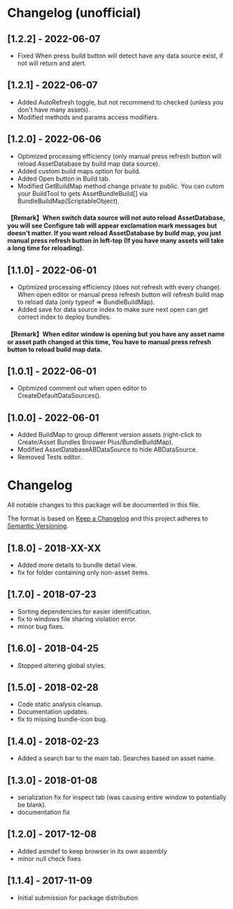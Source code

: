 # Changelog (unofficial)

## [1.2.2] - 2022-06-07
- Fixed When press build button will detect have any data source exist, if not will return and alert.

## [1.2.1] - 2022-06-07
- Added AutoRefresh toggle, but not recommend to checked (unless you don't have many assets).
- Modified methods and params access modifiers.

## [1.2.0] - 2022-06-06
- Optimized processing efficiency (only manual press refresh button will reload AssetDatabase by build map data source).
- Added custom build maps option for build.
- Added Open button in Build tab.
- Modified GetBuildMap method change private to public. You can cutom your BuildTool to gets AssetBundleBuild[] via BundleBuildMap(ScriptableObject).
#### 【Remark】When switch data source will not auto reload AssetDatabase, you will see Configure tab will appear exclamation mark messages but doesn't matter. If you want reload AssetDatabase by build map, you just manual press refresh button in left-top (If you have many assets will take a long time for reloading).

## [1.1.0] - 2022-06-01
- Optimized processing efficiency (does not refresh with every change). When open editor or manual press refresh button will refresh build map to reload data (only typeof => BundleBuildMap).
- Added save for data source index to make sure next open can get correct index to deploy bundles.
#### 【Remark】When editor window is opening but you have any asset name or asset path changed at this time, You have to manual press refresh button to reload build map data.

## [1.0.1] - 2022-06-01
- Optimized comment out when open editor to CreateDefaultDataSources().

## [1.0.0] - 2022-06-01
- Added BuildMap to group different version assets (right-click to Create/Asset Bundles Broswer Plus/BundleBuildMap).
- Modified AssetDatabaseABDataSource to hide ABDataSource.
- Removed Tests editor.

# Changelog
All notable changes to this package will be documented in this file.

The format is based on [Keep a Changelog](http://keepachangelog.com/en/1.0.0/)
and this project adheres to [Semantic Versioning](http://semver.org/spec/v2.0.0.html).

## [1.8.0] - 2018-XX-XX
- Added more details to bundle detail view.
- fix for folder containing only non-asset items.

## [1.7.0] - 2018-07-23
- Sorting dependencies for easier identification.
- fix to windows file sharing violation error.
- minor bug fixes.

## [1.6.0] - 2018-04-25
- Stopped altering global styles.

## [1.5.0] - 2018-02-28
- Code static analysis cleanup.
- Documentation updates.
- fix to missing bundle-icon bug.

## [1.4.0] - 2018-02-23
- Added a search bar to the main tab.  Searches based on asset name.

## [1.3.0] - 2018-01-08
- serialization fix for inspect tab (was causing entire window to potentially be blank).
- documentation fix

## [1.2.0] - 2017-12-08
- Added asmdef to keep browser in its own assembly
- minor null check fixes

## [1.1.4] - 2017-11-09
- Initial submission for package distribution
